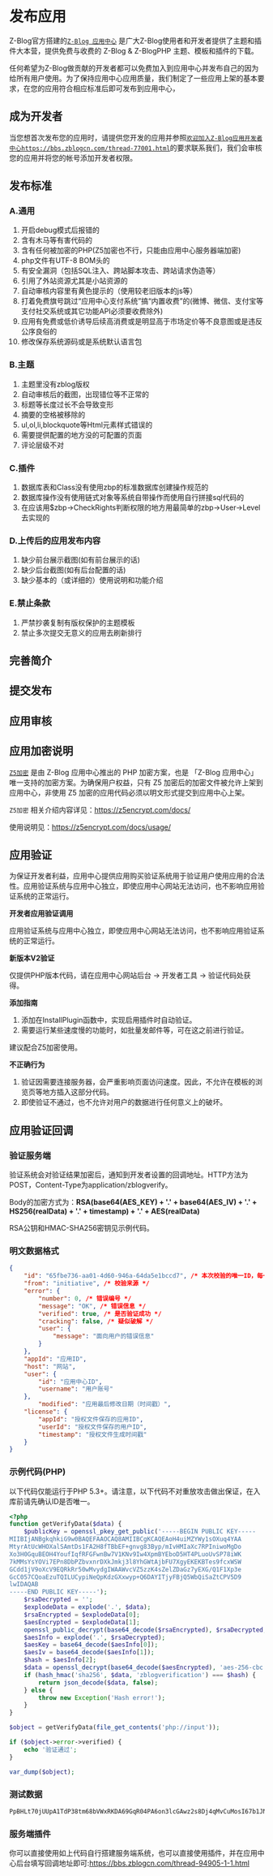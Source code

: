 # 发布应用

Z-Blog官方搭建的[`Z-Blog 应用中心`](https://app.zblogcn.com/) 是广大Z-Blog使用者和开发者提供了主题和插件大本营，提供免费与收费的 Z-Blog & Z-BlogPHP 主题、模板和插件的下载。

任何希望为Z-Blog做贡献的开发者都可以免费加入到应用中心并发布自己的因为给所有用户使用。为了保持应用中心应用质量，我们制定了一些应用上架的基本要求，在您的应用符合相应标准后即可发布到应用中心，

## 成为开发者
当您想首次发布您的应用时，请提供您开发的应用并参照[`欢迎加入Z-Blog应用开发者中心https://bbs.zblogcn.com/thread-77001.html`](https://bbs.zblogcn.com/thread-77001.html)的要求联系我们，我们会审核您的应用并将您的帐号添加开发者权限。

## 发布标准
### A.通用
1. 开启debug模式后报错的
2. 含有木马等有害代码的
3. 含有任何被加密的PHP(Z5加密也不行，只能由应用中心服务器端加密)
4. php文件有UTF-8 BOM头的
4. 有安全漏洞（包括SQL注入、跨站脚本攻击、跨站请求伪造等）
4. 引用了外站资源尤其是小站资源的
4. 自动审核内容里有黄色提示的（使用较老旧版本的js等）
4. 打着免费旗号跳过“应用中心支付系统”搞“内置收费”的(微博、微信、支付宝等支付社交系统或其它功能API必须要收费除外)
4. 应用有免费或低价诱导后续高消费或是明显高于市场定价等不良意图或是违反公序良俗的
4. 修改保存系统源码或是系统默认语言包

### B.主题
1. 主题里没有zblog版权
1. 自动审核后的截图，出现错位等不正常的
1. 标题等长度过长不会导致变形
1. 摘要的空格被移除的
1. ul,ol,li,blockquote等Html元素样式错误的
1. 需要提供配置的地方没的可配置的页面
1. 评论层级不对

### C.插件
1. 数据库表和Class没有使用zbp的标准数据库创建操作规范的
1. 数据库操作没有使用链式对象等系统自带操作而使用自行拼接sql代码的
1. 在应该用$zbp→CheckRights判断权限的地方用最简单的zbp→User→Level去实现的

### D.上传后的应用发布内容
1. 缺少前台展示截图(如有前台展示的话)
1. 缺少后台截图(如有后台配置的话)
1. 缺少基本的（或详细的）使用说明和功能介绍

### E.禁止条款
1. 严禁抄袭复制有版权保护的主题模板
1. 禁止多次提交无意义的应用去刷新排行

## 完善简介

## 提交发布

## 应用审核

## 应用加密说明
[`Z5加密`](https://z5encrypt.com/) 是由 Z-Blog 应用中心推出的 PHP 加密方案，也是 「Z-Blog 应用中心」 唯一支持的加密方案。为确保用户权益，只有 Z5 加密后的加密文件被允许上架到应用中心，非使用 Z5 加密的应用代码必须以明文形式提交到应用中心上架。

`Z5加密` 相关介绍内容详见：https://z5encrypt.com/docs/

使用说明见：https://z5encrypt.com/docs/usage/

## 应用验证
为保证开发者利益，应用中心提供应用购买验证系统用于验证用户使用应用的合法性。应用验证系统与应用中心独立，即使应用中心网站无法访问，也不影响应用验证系统的正常运行。

**开发者应用验证调用**

应用验证系统与应用中心独立，即使应用中心网站无法访问，也不影响应用验证系统的正常运行。

**新版本V2验证**

仅提供PHP版本代码，请在应用中心网站后台 → 开发者工具 → 验证代码处获得。

**添加指南**
1. 添加在InstallPlugin函数中，实现启用插件时自动验证。
2. 需要运行某些速度慢的功能时，如批量发邮件等，可在这之前进行验证。

建议配合Z5加密使用。

**不正确行为**
1. 验证因需要连接服务器，会严重影响页面访问速度。因此，不允许在模板的浏览页等地方插入这部分代码。
2. 即使验证不通过，也不允许对用户的数据进行任何意义上的破坏。

## 应用验证回调

### 验证服务端
验证系统会对验证结果加密后，通知到开发者设置的回调地址。HTTP方法为POST，Content-Type为application/zblogverify。

Body的加密方式为：**RSA(base64(AES_KEY) + '.' + base64(AES_IV) + '.' + HS256(realData) + '.' + timestamp) + '.' + AES(realData)**

RSA公钥和HMAC-SHA256密钥见示例代码。

### 明文数据格式
```json
{
	"id": "65fbe736-aa01-4d60-946a-64da5e1bccd7", /* 本次校验的唯一ID，每一次校验返回值都不同 */
	"from": "initiative", /* 校验来源 */
	"error": {
		"number": 0, /* 错误编号 */
		"message": "OK", /* 错误信息 */
		"verified": true, /* 是否验证成功 */
		"cracking": false, /* 疑似破解 */
		"user": {
			"message": "面向用户的错误信息"
		}
	},
	"appId": "应用ID",
	"host": "网站",
	"user": {
		"id": "应用中心ID",
		"username": "用户账号"
	},
        "modified": "应用最后修改日期（时间戳）",
	"license": {
		"appId": "授权文件保存的应用ID",
		"userId": "授权文件保存的用户ID",
		"timestamp": "授权文件生成时间戳"
	}
}
```

### 示例代码(PHP)
以下代码仅能运行于PHP 5.3+。请注意，以下代码不对重放攻击做出保证，在入库前请先确认ID是否唯一。
```php
<?php
function getVerifyData($data) {
	$publicKey = openssl_pkey_get_public('-----BEGIN PUBLIC KEY-----
MIIBIjANBgkqhkiG9w0BAQEFAAOCAQ8AMIIBCgKCAQEAoH4uiMZYWy1sOXuq4YAA
MtyrAtUcWHOXalSAmtDs1FA2H8fTBbEF+gnvg83Byp/mIvHMIaXc7RPIniwoMgDo
Xo3H0GquBEOH4YoufIqfRFGFwnBw7V1KNv9Iw4XpmBYEboD5HT4PLuoUvSP78iWK
7kMMsYsYOVi7EPn8DbPZbvxnrDXkJmkj3l8YhGWtAjbFU7XgyEKEKBTes9fcxWSW
GCdd1jV9oXcV9EQRkRr50wMvydgIWAAWvcVZ5zzK4sZelZDaGz7yEXG/Q1F1Xp3e
GcC057CQoaEzuTQILUCypiNeQpKdzGXxwyp+Q6DAYITjyFBjQ5WbQiSaZtCPV5D9
lwIDAQAB
-----END PUBLIC KEY-----');
	$rsaDecrypted = '';
	$explodeData = explode('.', $data);
	$rsaEncrypted = $explodeData[0];
	$aesEncrypted = $explodeData[1];
	openssl_public_decrypt(base64_decode($rsaEncrypted), $rsaDecrypted, $publicKey);
	$aesInfo = explode('.', $rsaDecrypted);
	$aesKey = base64_decode($aesInfo[0]);
	$aesIv = base64_decode($aesInfo[1]);
	$hash = $aesInfo[2];
	$data = openssl_decrypt(base64_decode($aesEncrypted), 'aes-256-cbc', $aesKey, OPENSSL_RAW_DATA, $aesIv);
	if (hash_hmac('sha256', $data, 'zblogverification') === $hash) {
		return json_decode($data, false);
	} else {
		throw new Exception('Hash error!');
	}
}

$object = getVerifyData(file_get_contents('php://input'));

if ($object->error->verified) {
	echo '验证通过';
}

var_dump($object);
```

### 测试数据

```bash
PpBHLt70jUUpA1TdP38tm68bVWxRKDA69GqR04PA6on3lcGAwz2s8Dj4qMvCuMosI67b1JNFVELfMmxt1RfKQsSS2vLtIVdblDbmZCBptNd5IYNx2qFZFQQ5Hju3bhwR9VDW8fcy63bEOpWVYxAEhQXT3ztaLZn63gJhpDemA06Emxv6VJgxfe9uLTX31FCDfg6yd
```

### 服务端插件
你可以直接使用如上代码自行搭建服务端系统，也可以直接使用插件，并在应用中心后台填写回调地址即可:https://bbs.zblogcn.com/thread-94905-1-1.html
